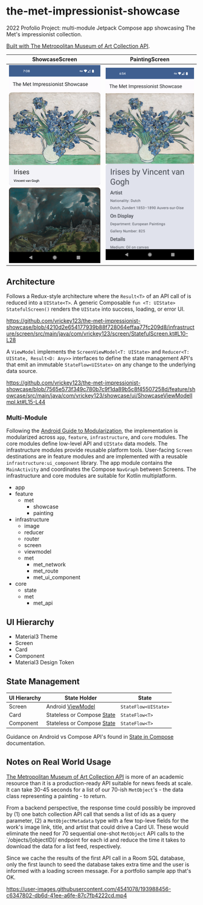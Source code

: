 # the-met-impressionist-showcase
2022 Profolio Project: multi-module Jetpack Compose app showcasing The Met's impressionist collection. 

[Built with The Metropolitan Museum of Art Collection API](https://metmuseum.github.io/).

ShowcaseScreen           |  PaintingScreen
:-------------------------:|:-------------------------:
<img src="https://github.com/vrickey123/the-met-impressionist-showcase/blob/main/docs/showcase-screen.png" width="360">  |  <img src="https://github.com/vrickey123/the-met-impressionist-showcase/blob/main/docs/painting-screen.png" width="360">

## Architecture
Follows a Redux-style architecture where the `Result<T>` of an API call of is reduced into a `UIState<T>`. A generic Composable `fun <T: UIState> StatefulScreen()` renders the `UIState` into success, loading, or error UI.

https://github.com/vrickey123/the-met-impressionist-showcase/blob/4210d2e654177939b88f728064effaa77fc209d8/infrastructure/screen/src/main/java/com/vrickey123/screen/StatefulScreen.kt#L10-L28

A `ViewModel` implements the `ScreenViewModel<T: UIState>` and `Reducer<T: UIState, Result<D: Any>>` interfaces to define the state management API's that emit an immutable `StateFlow<UIState>` on any change to the underlying data source. 

https://github.com/vrickey123/the-met-impressionist-showcase/blob/7565e573f349c780b7c9f1da89b5c8f45507258d/feature/showcase/src/main/java/com/vrickey123/showcase/ui/ShowcaseViewModelImpl.kt#L15-L44

### Multi-Module
Following the [Android Guide to Modularization](https://developer.android.com/topic/modularization), the implementation is modularized across `app`, `feature`, `infrastructure`, and `core` modules. The core modules define low-level API and `UIState` data models. The infrastructure modules provide reusable platform tools. User-facing `Screen` destinations are in feature modules and are implemented with a reusable `infrastructure:ui_component` library. The app module contains the `MainActivity` and coordinates the Compose `NavGraph` between Screens. The infrastructure and core modules are suitable for Kotlin multiplatform.

- app
- feature
   - met
      - showcase
      - painting
- infrastructure
   - image
   - reducer
   - router
   - screen
   - viewmodel
   - met
      - met_network
      - met_route
      - met_ui_component
- core
   - state
   - met
      - met_api

## UI Hierarchy
- Material3 Theme
- Screen
- Card
- Component
- Material3 Design Token

## State Management
| UI Hierarchy  | State Holder  | State  |
|---|---|---|
| Screen  | Android [ViewModel](https://developer.android.com/topic/libraries/architecture/viewmodel)  | `StateFlow<UIState>` |
| Card  | Stateless or Compose [State](https://developer.android.com/reference/kotlin/androidx/compose/runtime/State)  | `StateFlow<T>` |
| Component  | Stateless or Compose [State](https://developer.android.com/reference/kotlin/androidx/compose/runtime/State)  | `StateFlow<T>` |

Guidance on Android vs Compose API's found in [State in Compose](https://developer.android.com/jetpack/compose/state) documentation.

## Notes on Real World Usage
[The Metropolitan Museum of Art Collection API](https://metmuseum.github.io/) is more of an academic resource than it is a production-ready API suitable for news feeds at scale. It can take 30-45 seconds for a list of our 70-ish `MetObject`'s - the data class representing a painting - to return. 

From a backend perspective, the response time could possibly be improved by (1) one batch collection API call that sends a list of ids as a query parameter, (2) a `MetObjectMetadata` type with a few top-leve fields for the work's image link, title, and artist that could drive a Card UI. These would eliminate the need for 70 sequential one-shot `MetObject` API calls to the `/objects/[objectID]/ endpoint for each id and reduce the time it takes to download the data for a list feed, respectively. 

Since we cache the results of the first API call in a Room SQL database, only the first launch to seed the database takes extra time and the user is informed with a loading screen message. For a portfolio sample app that's OK.

https://user-images.githubusercontent.com/4541078/193988456-c6347802-db6d-41ee-a6fe-87c7fb4222cd.mp4
